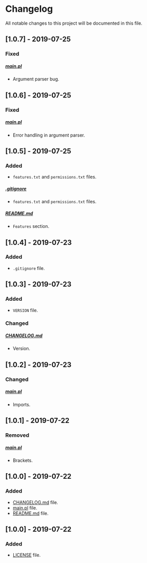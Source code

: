 # Changelog

All notable changes to this project will be documented in this file.

## [1.0.7] - 2019-07-25

### Fixed

##### [main.pl](main.pl)

- Argument parser bug.

## [1.0.6] - 2019-07-25

### Fixed

##### [main.pl](main.pl)

- Error handling in argument parser.

## [1.0.5] - 2019-07-25

### Added

- `features.txt` and `permissions.txt` files.

##### [.gitignore](.gitignore)

- `features.txt` and `permissions.txt` files.

##### [README.md](README.md)

- `Features` section.

## [1.0.4] - 2019-07-23

### Added

- `.gitignore` file.

## [1.0.3] - 2019-07-23

### Added

- `VERSION` file.

### Changed

##### [CHANGELOG.md](CHANGELOG.md)

- Version.

## [1.0.2] - 2019-07-23

### Changed

##### [main.pl](main.pl)

- Imports.

## [1.0.1] - 2019-07-22

### Removed

##### [main.pl](main.pl)

- Brackets.

## [1.0.0] - 2019-07-22

### Added

- [CHANGELOG.md](CHANGELOG.md) file.
- [main.pl](main.pl) file.
- [README.md](README.md) file.

## [1.0.0] - 2019-07-22

### Added

- [LICENSE](LICENSE) file.
